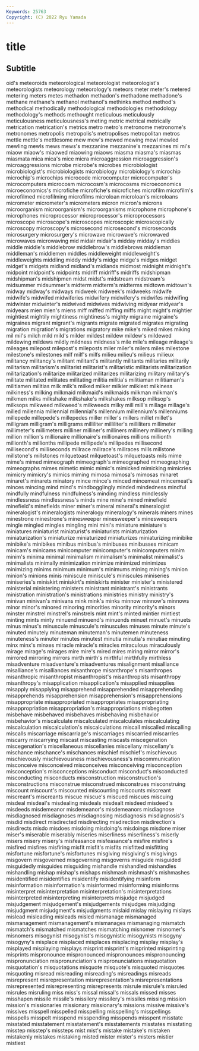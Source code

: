 ```yaml
---
Keywords: 25763
Copyright: (C) 2022 Ryu Yamada
---
```



# title

## Subtitle
oid's meteoroids meteorological meteorologist meteorologist's meteorologists meteorology meteorology's
meteors meter meter's metered metering meters metes methadon methadon's methadone
methadone's methane methane's methanol methanol's methinks method method's methodical methodically
methodological methodologies methodology methodology's methods methought meticulous meticulously meticulousness meticulousness's
meting metric metrical metrically metrication metrication's metrics metro metro's metronome
metronome's metronomes metropolis metropolis's metropolises metropolitan metros mettle mettle's mettlesome
mew mew's mewed mewing mewl mewled mewling mewls mews mews's
mezzanine mezzanine's mezzanines mi mi's miaow miaow's miaowed miaowing miaows
miasma miasma's miasmas miasmata mica mica's mice micra microaggression microaggression's
microaggressions microbe microbe's microbes microbiologist microbiologist's microbiologists microbiology microbiology's microchip
microchip's microchips microcode microcomputer microcomputer's microcomputers microcosm microcosm's microcosms microeconomics
microeconomics's microfiche microfiche's microfiches microfilm microfilm's microfilmed microfilming microfilms microloan
microloan's microloans micrometer micrometer's micrometers micron micron's microns microorganism microorganism's
microorganisms microphone microphone's microphones microprocessor microprocessor's microprocessors microscope microscope's microscopes
microscopic microscopically microscopy microscopy's microsecond microsecond's microseconds microsurgery microsurgery's microwave
microwave's microwaved microwaves microwaving mid midair midair's midday midday's middies
middle middle's middlebrow middlebrow's middlebrows middleman middleman's middlemen middles middleweight
middleweight's middleweights middling middy middy's midge midge's midges midget midget's
midgets midland midland's midlands midmost midnight midnight's midpoint midpoint's midpoints
midriff midriff's midriffs midshipman midshipman's midshipmen midst midst's midstream midstream's
midsummer midsummer's midterm midterm's midterms midtown midtown's midway midway's midways
midweek midweek's midweeks midwife midwife's midwifed midwiferies midwifery midwifery's midwifes
midwifing midwinter midwinter's midwived midwives midwiving midyear midyear's midyears mien
mien's miens miff miffed miffing miffs might might's mightier mightiest
mightily mightiness mightiness's mighty migraine migraine's migraines migrant migrant's migrants
migrate migrated migrates migrating migration migration's migrations migratory mike mike's
miked mikes miking mil mil's milch mild mild's milder mildest
mildew mildew's mildewed mildewing mildews mildly mildness mildness's mile mile's
mileage mileage's mileages milepost milepost's mileposts miler miler's milers miles
milestone milestone's milestones milf milf's milfs milieu milieu's milieus milieux
militancy militancy's militant militant's militantly militants militaries militarily militarism militarism's
militarist militarist's militaristic militarists militarization militarization's militarize militarized militarizes militarizing
military military's militate militated militates militating militia militia's militiaman militiaman's
militiamen militias milk milk's milked milker milkier milkiest milkiness milkiness's
milking milkmaid milkmaid's milkmaids milkman milkman's milkmen milks milkshake milkshake's
milkshakes milksop milksop's milksops milkweed milkweed's milkweeds milky mill mill's
millage millage's milled millennia millennial millennial's millennium millennium's millenniums millepede
millepede's millepedes miller miller's millers millet millet's milligram milligram's milligrams
milliliter milliliter's milliliters millimeter millimeter's millimeters milliner milliner's milliners millinery
millinery's milling million million's millionaire millionaire's millionaires millions millionth millionth's
millionths millipede millipede's millipedes millisecond millisecond's milliseconds millrace millrace's millraces
mills millstone millstone's millstones milquetoast milquetoast's milquetoasts mils mime mime's
mimed mimeograph mimeograph's mimeographed mimeographing mimeographs mimes mimetic mimic mimic's
mimicked mimicking mimicries mimicry mimicry's mimics miming mimosa mimosa's mimosas
minaret minaret's minarets minatory mince mince's minced mincemeat mincemeat's minces
mincing mind mind's mindbogglingly minded mindedness mindful mindfully mindfulness mindfulness's
minding mindless mindlessly mindlessness mindlessness's minds mine mine's mined minefield
minefield's minefields miner miner's mineral mineral's mineralogist mineralogist's mineralogists mineralogy
mineralogy's minerals miners mines minestrone minestrone's minesweeper minesweeper's minesweepers mingle
mingled mingles mingling mini mini's miniature miniature's miniatures miniaturist miniaturist's
miniaturists miniaturization miniaturization's miniaturize miniaturized miniaturizes miniaturizing minibike minibike's minibikes
minibus minibus's minibuses minibusses minicam minicam's minicams minicomputer minicomputer's minicomputers
minim minim's minima minimal minimalism minimalism's minimalist minimalist's minimalists minimally
minimization minimize minimized minimizes minimizing minims minimum minimum's minimums mining
mining's minion minion's minions minis miniscule miniscule's miniscules miniseries miniseries's
miniskirt miniskirt's miniskirts minister minister's ministered ministerial ministering ministers ministrant
ministrant's ministrants ministration ministration's ministrations ministries ministry ministry's minivan minivan's
minivans mink mink's minks minnow minnow's minnows minor minor's minored
minoring minorities minority minority's minors minster minstrel minstrel's minstrels mint
mint's minted mintier mintiest minting mints minty minuend minuend's minuends
minuet minuet's minuets minus minus's minuscule minuscule's minuscules minuses minute
minute's minuted minutely minuteman minuteman's minutemen minuteness minuteness's minuter minutes
minutest minutia minutia's minutiae minuting minx minx's minxes miracle miracle's
miracles miraculous miraculously mirage mirage's mirages mire mire's mired mires
miring mirror mirror's mirrored mirroring mirrors mirth mirth's mirthful mirthfully
mirthless misadventure misadventure's misadventures misalignment misalliance misalliance's misalliances misanthrope misanthrope's
misanthropes misanthropic misanthropist misanthropist's misanthropists misanthropy misanthropy's misapplication misapplication's misapplied
misapplies misapply misapplying misapprehend misapprehended misapprehending misapprehends misapprehension misapprehension's misapprehensions
misappropriate misappropriated misappropriates misappropriating misappropriation misappropriation's misappropriations misbegotten misbehave misbehaved
misbehaves misbehaving misbehavior misbehavior's miscalculate miscalculated miscalculates miscalculating miscalculation miscalculation's
miscalculations miscall miscalled miscalling miscalls miscarriage miscarriage's miscarriages miscarried miscarries
miscarry miscarrying miscast miscasting miscasts miscegenation miscegenation's miscellaneous miscellanies miscellany
miscellany's mischance mischance's mischances mischief mischief's mischievous mischievously mischievousness mischievousness's
miscommunication misconceive misconceived misconceives misconceiving misconception misconception's misconceptions misconduct misconduct's
misconducted misconducting misconducts misconstruction misconstruction's misconstructions misconstrue misconstrued misconstrues misconstruing
miscount miscount's miscounted miscounting miscounts miscreant miscreant's miscreants miscue miscue's
miscued miscues miscuing misdeal misdeal's misdealing misdeals misdealt misdeed misdeed's
misdeeds misdemeanor misdemeanor's misdemeanors misdiagnose misdiagnosed misdiagnoses misdiagnosing misdiagnosis misdiagnosis's
misdid misdirect misdirected misdirecting misdirection misdirection's misdirects misdo misdoes misdoing
misdoing's misdoings misdone miser miser's miserable miserably miseries miserliness miserliness's
miserly misers misery misery's misfeasance misfeasance's misfire misfire's misfired misfires
misfiring misfit misfit's misfits misfitted misfitting misfortune misfortune's misfortunes misgiving
misgiving's misgivings misgovern misgoverned misgoverning misgoverns misguide misguided misguidedly misguides
misguiding mishandle mishandled mishandles mishandling mishap mishap's mishaps mishmash mishmash's
mishmashes misidentified misidentifies misidentify misidentifying misinform misinformation misinformation's misinformed misinforming
misinforms misinterpret misinterpretation misinterpretation's misinterpretations misinterpreted misinterpreting misinterprets misjudge misjudged
misjudgement misjudgement's misjudgements misjudges misjudging misjudgment misjudgment's misjudgments mislaid mislay
mislaying mislays mislead misleading misleads misled mismanage mismanaged mismanagement mismanagement's
mismanages mismanaging mismatch mismatch's mismatched mismatches mismatching misnomer misnomer's misnomers
misogynist misogynist's misogynistic misogynists misogyny misogyny's misplace misplaced misplaces misplacing
misplay misplay's misplayed misplaying misplays misprint misprint's misprinted misprinting misprints
mispronounce mispronounced mispronounces mispronouncing mispronunciation mispronunciation's mispronunciations misquotation misquotation's misquotations
misquote misquote's misquoted misquotes misquoting misread misreading misreading's misreadings misreads
misrepresent misrepresentation misrepresentation's misrepresentations misrepresented misrepresenting misrepresents misrule misrule's misruled
misrules misruling miss miss's missal missal's missals missed misses misshapen
missile missile's missilery missilery's missiles missing mission mission's missionaries missionary
missionary's missions missive missive's missives misspell misspelled misspelling misspelling's misspellings
misspells misspelt misspend misspending misspends misspent misstate misstated misstatement misstatement's
misstatements misstates misstating misstep misstep's missteps mist mist's mistake mistake's
mistaken mistakenly mistakes mistaking misted mister mister's misters mistier mistiest
